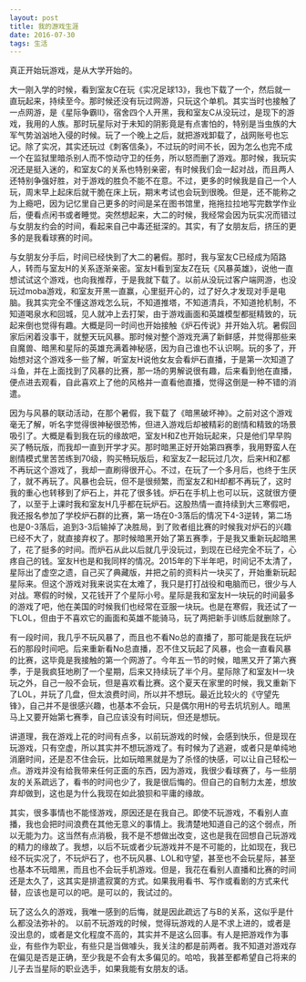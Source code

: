 ```yaml
---
layout: post
title: 我的游戏生涯
date: 2016-07-30
tags: 生活
---
```


真正开始玩游戏，是从大学开始的。

大一刚入学的时候，看到室友C在玩《实况足球13》，我也下载了一个，然后就一直玩起来，持续至今。那时候还没有玩过网游，只玩这个单机。其实当时也接触了一点网游，是《星际争霸II》，宿舍四个人开黑，我和室友C从没玩过，是现下的游戏，我用的人族。那时玩星际对于未知的阴影竟是有点害怕的，特别是当虫族的大军气势汹汹地入侵的时候。玩了一个晚上之后，就把游戏卸载了，战网账号也忘记。除了实况，其实还玩过《刺客信条》，不过玩的时间不长，因为怎么也完不成一个在监狱里暗杀别人而不惊动守卫的任务，所以怒而删了游戏。那时候，我玩实况还是挺入迷的，和室友C的关系也特别亲密，有时候我们会一起对战，而且两人还特别争强好胜，对于游戏的胜负不能不在意。不过，更多的时候我是自己一个人玩，周末早上起床后就干脆在床上玩，期末考试也会玩到很晚。但是，还不能称之为上瘾吧，因为记忆里自己更多的时间是呆在图书馆里，拖拖拉拉地写完数学作业后，便看点闲书或者睡觉。突然想起来，大二的时候，我经常会因为玩实况而错过与女朋友约会的时间，看起来自己中毒还挺深的。其实，有了女朋友后，挤压的更多的是我看球赛的时间。

与女朋友分手后，时间已经快到了大二的暑假。那时，我与室友C已经成为陌路人，转而与室友H的关系逐渐亲密。室友H看到室友Z在玩《风暴英雄》，说他一直想试试这个游戏，也向我推荐，于是我就下载了。以前从没玩过客户端网游，也没玩过moba游戏，和室友开黑一直赢，心里挺开心的，过了好久才发现对手是电脑。我其实完全不懂这游戏怎么玩，不知道推塔，不知道清兵，不知道抢机制，不知道喝泉水和回城，见人就冲上去打架，由于游戏画面和英雄模型都挺精致的，玩起来倒也觉得有趣。大概是同一时间也开始接触《炉石传说》并开始入坑。暑假回家后闲着没事干，就整天玩风暴。那时候对整个游戏充满了新鲜感，并觉得那些来自魔兽、暗黑和星际的英雄充满着神秘感，因为自己谁也不认识啊。玩的多了，开始想对这个游戏多一些了解，听室友H说他女友会看炉石直播，于是第一次知道了斗鱼，并在上面找到了风暴的比赛，那一场的男解说很有趣，后来看到他在直播，便点进去观看，自此喜欢上了他的风格并一直看他直播，觉得这倒是一种不错的消遣。

因为与风暴的联动活动，在那个暑假，我下载了《暗黑破坏神》。之前对这个游戏毫无了解，听名字觉得很神秘很恐怖，但进入游戏后却被精彩的剧情和精致的场景吸引了。大概是看到我在玩的缘故吧，室友H和Z也开始玩起来，只是他们早早购买了畅玩版，而我却一直到开学才买。那时暗黑正好开始第四赛季，我用野蛮人在剧情模式里苦苦练到70级，购买畅玩版后，和室友Z一起玩过几次，后来H和Z都不再玩这个游戏了，我却一直刷得很开心。不过，在玩了一个多月后，也终于生厌了，就不再玩了。风暴也会玩，但不是很频繁，而室友Z和H却都不再玩了，这时我的重心也转移到了炉石上，并花了很多钱。炉石在手机上也可以玩，这就很方便了，以至于上课时我和室友H几乎都在玩炉石。这股热情一直持续到大三寒假吧，我还报名参加了学校炉石群的比赛，第一场在0-3落后的情况下4-3逆转，第二场也是0-3落后，追到3-3后输掉了决胜局，到了败者组比赛的时候我对炉石的兴趣已经不大了，就直接弃权了。那时候暗黑开始了第五赛季，于是我又重新玩起暗黑了，花了挺多的时间。而炉石从此以后就几乎没玩过，到现在已经完全不玩了，心疼自己的钱。室友H也是和我同样的情况。2015年的下半年吧，时间记不太清了，星际出了虚空之遗，自己买了典藏版，并把之前的资料片一块买了，开始重新玩起星际来。但这个游戏对我来说实在太难了，我只是打打战役和电脑而已，很少与人对战。寒假的时候，又花钱开了个星际小号。星际是我和室友H一块玩的时间最多的游戏了吧，他在美国的时候我们也经常在亚服一块玩。也是在寒假，我还试了一下LOL，但由于不喜欢它的画面和英雄不能骑马，玩了两把新手训练后就删除了。

有一段时间，我几乎不玩风暴了，而且也不看No总的直播了，那可能是我在玩炉石的那段时间吧。后来重新看No总直播，忍不住又玩起了风暴，也会一直看风暴的比赛，这毕竟是我接触的第一个网游了。今年五一节的时候，暗黑又开了第六赛季，于是我疯狂地刷了一个星期，后来又持续玩了半个月。星际除了和室友H一块玩之外，自己一般不会玩，但是喜欢看比赛。这个夏天在家里的时候，我又重新下了LOL，并玩了几盘，但太浪费时间，所以并不想玩。最近比较火的《守望先锋》，自己并不是很感兴趣，也基本不会玩，只是偶尔用H的号去坑坑别人。暗黑马上又要开始第七赛季，自己应该没有时间玩，但还是想玩。

讲道理，我在游戏上花的时间有点多，以前玩游戏的时候，会感到快乐，但是现在玩游戏，只有空虚，所以其实并不想玩游戏了。有时候为了逃避，或者只是单纯地消磨时间，还是忍不住会玩，比如玩暗黑就是为了杀怪的快感，可以让自己轻松一点。游戏并没有给我带来任何正面的东西，因为游戏，我很少看球赛了，与一些朋友的关系疏远了，看书的时间也少了，我是很后悔的。但自己的自制力太差，想放弃却做到，这也是为什么我现在如此狼狈和平庸的缘故。

其实，很多事情也不能怪游戏，原因还是在我自己。即使不玩游戏，不看别人直播，我也会把时间浪费在其他无意义的事情上。我清楚地知道自己的这个弱点，所以无能为力。这当然有点消极，我不是不想做出改变，这也是我在回想自己玩游戏的精力的缘故了。我想，以后不玩或者少玩游戏并不是不可能的，比如现在，我已经不玩实况了，不玩炉石了，也不玩风暴、LOL和守望，甚至也不会玩星际，甚至也基本不玩暗黑，而且也不会玩手机游戏。但是，我花在看别人直播和比赛的时间还是太久了，这其实是排遣寂寞的方式。如果我用看书、写作或看剧的方式来代替，应该也是可以的吧。是可以的，我试过的。

玩了这么久的游戏，我唯一感到的后悔，就是因此疏远了与B的关系，这似乎是什么都没法弥补的。
以前不玩游戏的时候，觉得玩游戏的人是不求上进的，或者是没出息的，或者是文化程度不高的，其实并不是这么回事。有人是把游戏作为事业，有些作为职业，有些只是当做噱头，我关注的都是前两者。我不知道对游戏存在偏见是否是正确，至少我是不会有太多偏见的。哈哈，我甚至都希望自己将来的儿子去当星际的职业选手，如果我能有女朋友的话。
